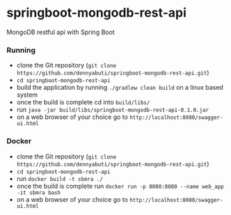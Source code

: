 # springboot-mongodb-rest-api
MongoDB restful api with Spring Boot
### Running
- clone the Git repository (`git clone https://github.com/dennyabuti/springboot-mongodb-rest-api.git`)
- `cd springboot-mongodb-rest-api`
- build the application by running  `./gradlew clean build` on a linux based system
- once the build is complete cd into `build/libs/`
- run `java -jar build/libs/springboot-mongodb-rest-api-0.1.0.jar`
- on a web browser of your choice go to `http://localhost:8080/swagger-ui.html`

### Docker
- clone the Git repository (`git clone https://github.com/dennyabuti/springboot-mongodb-rest-api.git`)
- `cd springboot-mongodb-rest-api`
- run `docker build -t sbmra ./`
- once the build is complete run `docker run -p 8080:8080 --name web_app -it sbmra bash`
- on a web browser of your choice go to `http://localhost:8080/swagger-ui.html`